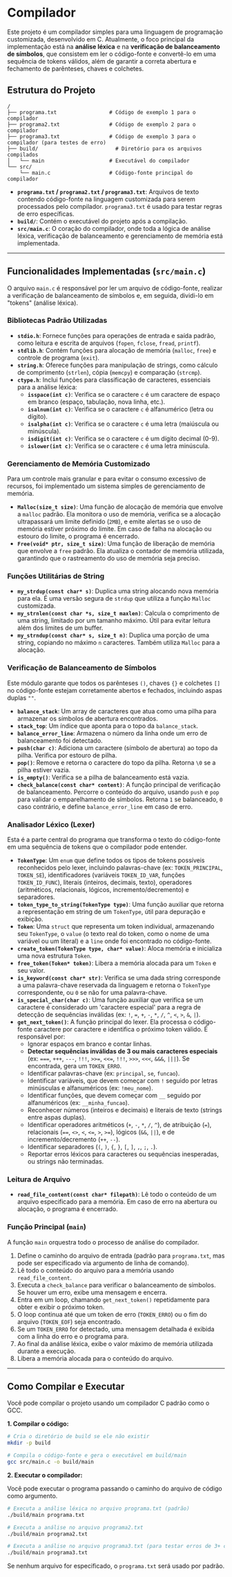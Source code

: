# Compilador

Este projeto é um compilador simples para uma linguagem de programação customizada, desenvolvido em C. Atualmente, o foco principal da implementação está na **análise léxica** e na **verificação de balanceamento de símbolos**, que consistem em ler o código-fonte e convertê-lo em uma sequência de tokens válidos, além de garantir a correta abertura e fechamento de parênteses, chaves e colchetes.

## Estrutura do Projeto

```
/
├── programa.txt                 # Código de exemplo 1 para o compilador
├── programa2.txt                # Código de exemplo 2 para o compilador
├── programa3.txt                # Código de exemplo 3 para o compilador (para testes de erro)
├── build/                         # Diretório para os arquivos compilados
│   └── main                     # Executável do compilador
└── src/
    └── main.c                   # Código-fonte principal do compilador
```

- **`programa.txt` / `programa2.txt` / `programa3.txt`**: Arquivos de texto contendo código-fonte na linguagem customizada para serem processados pelo compilador. `programa3.txt` é usado para testar regras de erro específicas.
- **`build/`**: Contém o executável do projeto após a compilação.
- **`src/main.c`**: O coração do compilador, onde toda a lógica de análise léxica, verificação de balanceamento e gerenciamento de memória está implementada.

---

## Funcionalidades Implementadas (`src/main.c`)

O arquivo `main.c` é responsável por ler um arquivo de código-fonte, realizar a verificação de balanceamento de símbolos e, em seguida, dividi-lo em "tokens" (análise léxica).

### Bibliotecas Padrão Utilizadas

- **`stdio.h`**: Fornece funções para operações de entrada e saída padrão, como leitura e escrita de arquivos (`fopen`, `fclose`, `fread`, `printf`).
- **`stdlib.h`**: Contém funções para alocação de memória (`malloc`, `free`) e controle de programa (`exit`).
- **`string.h`**: Oferece funções para manipulação de strings, como cálculo de comprimento (`strlen`), cópia (`memcpy`) e comparação (`strcmp`).
- **`ctype.h`**: Inclui funções para classificação de caracteres, essenciais para a análise léxica:
    *   **`isspace(int c)`**: Verifica se o caractere `c` é um caractere de espaço em branco (espaço, tabulação, nova linha, etc.).
    *   **`isalnum(int c)`**: Verifica se o caractere `c` é alfanumérico (letra ou dígito).
    *   **`isalpha(int c)`**: Verifica se o caractere `c` é uma letra (maiúscula ou minúscula).
    *   **`isdigit(int c)`**: Verifica se o caractere `c` é um dígito decimal (0-9).
    *   **`islower(int c)`**: Verifica se o caractere `c` é uma letra minúscula.

### Gerenciamento de Memória Customizado

Para um controle mais granular e para evitar o consumo excessivo de recursos, foi implementado um sistema simples de gerenciamento de memória.

- **`Malloc(size_t size)`**: Uma função de alocação de memória que envolve a `malloc` padrão. Ela monitora o uso de memória, verifica se a alocação ultrapassará um limite definido (`2MB`), e emite alertas se o uso de memória estiver próximo do limite. Em caso de falha na alocação ou estouro do limite, o programa é encerrado.
- **`Free(void* ptr, size_t size)`**: Uma função de liberação de memória que envolve a `free` padrão. Ela atualiza o contador de memória utilizada, garantindo que o rastreamento do uso de memória seja preciso.

### Funções Utilitárias de String

- **`my_strdup(const char* s)`**: Duplica uma string alocando nova memória para ela. É uma versão segura de `strdup` que utiliza a função `Malloc` customizada.
- **`my_strnlen(const char *s, size_t maxlen)`**: Calcula o comprimento de uma string, limitado por um tamanho máximo. Útil para evitar leitura além dos limites de um buffer.
- **`my_strndup(const char* s, size_t n)`**: Duplica uma porção de uma string, copiando no máximo `n` caracteres. Também utiliza `Malloc` para a alocação.

### Verificação de Balanceamento de Símbolos

Este módulo garante que todos os parênteses `()`, chaves `{}` e colchetes `[]` no código-fonte estejam corretamente abertos e fechados, incluindo aspas duplas `""`.

- **`balance_stack`**: Um array de caracteres que atua como uma pilha para armazenar os símbolos de abertura encontrados.
- **`stack_top`**: Um índice que aponta para o topo da `balance_stack`.
- **`balance_error_line`**: Armazena o número da linha onde um erro de balanceamento foi detectado.
- **`push(char c)`**: Adiciona um caractere (símbolo de abertura) ao topo da pilha. Verifica por estouro de pilha.
- **`pop()`**: Remove e retorna o caractere do topo da pilha. Retorna `\0` se a pilha estiver vazia.
- **`is_empty()`**: Verifica se a pilha de balanceamento está vazia.
- **`check_balance(const char* content)`**: A função principal de verificação de balanceamento. Percorre o conteúdo do arquivo, usando `push` e `pop` para validar o emparelhamento de símbolos. Retorna `1` se balanceado, `0` caso contrário, e define `balance_error_line` em caso de erro.

### Analisador Léxico (Lexer)

Esta é a parte central do programa que transforma o texto do código-fonte em uma sequência de tokens que o compilador pode entender.

- **`TokenType`**: Um `enum` que define todos os tipos de tokens possíveis reconhecidos pelo lexer, incluindo palavras-chave (ex: `TOKEN_PRINCIPAL`, `TOKEN_SE`), identificadores (variáveis `TOKEN_ID_VAR`, funções `TOKEN_ID_FUNC`), literais (inteiros, decimais, texto), operadores (aritméticos, relacionais, lógicos, incremento/decremento) e separadores.
- **`token_type_to_string(TokenType type)`**: Uma função auxiliar que retorna a representação em string de um `TokenType`, útil para depuração e exibição.
- **`Token`**: Uma `struct` que representa um token individual, armazenando seu `TokenType`, o `value` (o texto real do token, como o nome de uma variável ou um literal) e a `line` onde foi encontrado no código-fonte.
- **`create_token(TokenType type, char* value)`**: Aloca memória e inicializa uma nova estrutura `Token`.
- **`free_token(Token* token)`**: Libera a memória alocada para um `Token` e seu valor.
- **`is_keyword(const char* str)`**: Verifica se uma dada string corresponde a uma palavra-chave reservada da linguagem e retorna o `TokenType` correspondente, ou `0` se não for uma palavra-chave.
- **`is_special_char(char c)`**: Uma função auxiliar que verifica se um caractere é considerado um 'caractere especial' para a regra de detecção de sequências inválidas (ex: `!`, `=`, `+`, `-`, `*`, `/`, `^`, `<`, `>`, `&`, `|`).
- **`get_next_token()`**: A função principal do lexer. Ela processa o código-fonte caractere por caractere e identifica o próximo token válido. É responsável por:
  - Ignorar espaços em branco e contar linhas.
  - **Detectar sequências inválidas de 3 ou mais caracteres especiais** (ex: `===`, `+++`, `---`, `!!!`, `>>=`, `<<=`, `!!!`, `>>>`, `<<<`, `&&&`, `|||`). Se encontrada, gera um `TOKEN_ERRO`.
  - Identificar palavras-chave (ex: `principal`, `se`, `funcao`).
  - Identificar variáveis, que devem começar com `!` seguido por letras minúsculas e alfanuméricos (ex: `!meu_nome`).
  - Identificar funções, que devem começar com `__` seguido por alfanuméricos (ex: `__minha_funcao`).
  - Reconhecer números (inteiros e decimais) e literais de texto (strings entre aspas duplas).
  - Identificar operadores aritméticos (`+`, `-`, `*`, `/`, `^`), de atribuição (`=`), relacionais (`==`, `<>`, `<`, `<=`, `>`, `>=`), lógicos (`&&`, `||`), e de incremento/decremento (`++`, `--`).
  - Identificar separadores (`(`, `)`, `{`, `}`, `[`, `]`, `,`, `;`, `.`).
  - Reportar erros léxicos para caracteres ou sequências inesperadas, ou strings não terminadas.

### Leitura de Arquivo

- **`read_file_content(const char* filepath)`**: Lê todo o conteúdo de um arquivo especificado para a memória. Em caso de erro na abertura ou alocação, o programa é encerrado.

### Função Principal (`main`)

A função `main` orquestra todo o processo de análise do compilador.

1.  Define o caminho do arquivo de entrada (padrão para `programa.txt`, mas pode ser especificado via argumento de linha de comando).
2.  Lê todo o conteúdo do arquivo para a memória usando `read_file_content`.
3.  Executa a `check_balance` para verificar o balanceamento de símbolos. Se houver um erro, exibe uma mensagem e encerra.
4.  Entra em um loop, chamando `get_next_token()` repetidamente para obter e exibir o próximo token.
5.  O loop continua até que um token de erro (`TOKEN_ERRO`) ou o fim do arquivo (`TOKEN_EOF`) seja encontrado.
6.  Se um `TOKEN_ERRO` for detectado, uma mensagem detalhada é exibida com a linha do erro e o programa para.
7.  Ao final da análise léxica, exibe o valor máximo de memória utilizada durante a execução.
8.  Libera a memória alocada para o conteúdo do arquivo.

---

## Como Compilar e Executar

Você pode compilar o projeto usando um compilador C padrão como o GCC.

**1. Compilar o código:**

```bash
# Cria o diretório de build se ele não existir
mkdir -p build

# Compila o código-fonte e gera o executável em build/main
gcc src/main.c -o build/main
```

**2. Executar o compilador:**

Você pode executar o programa passando o caminho do arquivo de código como argumento.

```bash
# Executa a análise léxica no arquivo programa.txt (padrão)
./build/main programa.txt

# Executa a análise no arquivo programa2.txt
./build/main programa2.txt

# Executa a análise no arquivo programa3.txt (para testar erros de 3+ caracteres especiais)
./build/main programa3.txt
```

Se nenhum arquivo for especificado, o `programa.txt` será usado por padrão.
